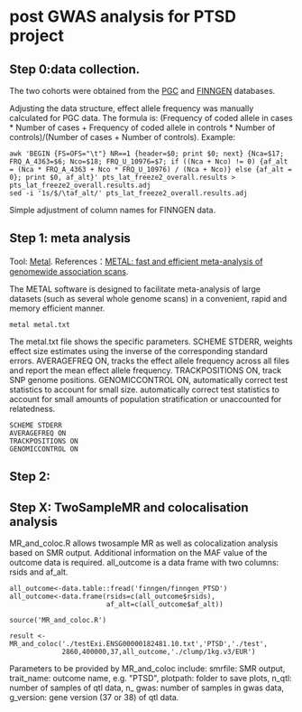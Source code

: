 post GWAS analysis for PTSD project
=============================================

Step 0:data collection.
------------------------
The two cohorts were obtained from the [PGC](https://pgc.unc.edu/for-researchers/download-results/) and [FINNGEN](https://finngen.gitbook.io/documentation/v/r8/data-description) databases.

Adjusting the data structure, effect allele frequency was manually calculated for PGC data. The formula is: (Frequency of coded allele in cases * Number of cases + Frequency of coded allele in controls * Number of controls)/(Number of cases + Number of controls).
Example:
```
awk 'BEGIN {FS=OFS="\t"} NR==1 {header=$0; print $0; next} {Nca=$17; FRQ_A_4363=$6; Nco=$18; FRQ_U_10976=$7; if ((Nca + Nco) != 0) {af_alt = (Nca * FRQ_A_4363 + Nco * FRQ_U_10976) / (Nca + Nco)} else {af_alt = 0}; print $0, af_alt}' pts_lat_freeze2_overall.results > pts_lat_freeze2_overall.results.adj
sed -i '1s/$/\taf_alt/' pts_lat_freeze2_overall.results.adj
```
Simple adjustment of column names for FINNGEN data.

Step 1: meta analysis
------------------------
Tool: [Metal](https://csg.sph.umich.edu/abecasis/metal/).
References：[METAL: fast and efficient meta-analysis of genomewide association scans](https://pubmed.ncbi.nlm.nih.gov/20616382/).

The METAL software is designed to facilitate meta-analysis of large datasets (such as several whole genome scans) in a convenient, rapid and memory efficient manner. 
```
metal metal.txt
```

The metal.txt file shows the specific parameters. SCHEME STDERR, weights effect size estimates using the inverse of the corresponding standard errors. AVERAGEFREQ ON, tracks the effect allele frequency across all files and report the mean effect allele frequency. TRACKPOSITIONS ON, track SNP genome positions. GENOMICCONTROL ON, automatically correct test statistics to account for small size. automatically correct test statistics to account for small amounts of population stratification or unaccounted for relatedness.

```
SCHEME STDERR
AVERAGEFREQ ON
TRACKPOSITIONS ON
GENOMICCONTROL ON
```

Step 2:
------------------------


Step X: TwoSampleMR and colocalisation analysis
------------------------
MR_and_coloc.R allows twosample MR as well as colocalization analysis based on SMR output.
Additional information on the MAF value of the outcome data is required. all_outcome is a data frame with two columns: rsids and af_alt.

```
all_outcome<-data.table::fread('finngen/finngen_PTSD')
all_outcome<-data.frame(rsids=c(all_outcome$rsids),
                        af_alt=c(all_outcome$af_alt))

source('MR_and_coloc.R')

result <- MR_and_coloc('./testExi.ENSG00000182481.10.txt','PTSD','./test',
             2860,400000,37,all_outcome,'./clump/1kg.v3/EUR')
```

Parameters to be provided by MR_and_coloc include: 
smrfile: SMR output, trait_name: outcome name, e.g. "PTSD", plotpath: folder to save plots, n_qtl: number of samples of qtl data, n_ gwas: number of samples in gwas data, g_version: gene version (37 or 38) of qtl data. 


